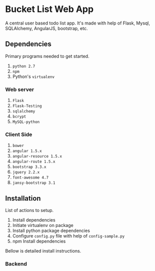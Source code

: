 # Bucket List Web App

A central user based todo list app. It's made with help of
Flask, Mysql, SQLAlchemy, AngularJS, bootstrap, etc.

## Dependencies

Primary programs needed to get started.

1. `python 2.7`
2. `npm`
3. Python's `virtualenv`

### Web server

1. `Flask`
2. `Flask-Testing`
3. `sqlalchemy`
4. `bcrypt`
5. `MySQL-python`

### Client Side

1. `bower`
2. `angular 1.5.x`
3. `angular-resource 1.5.x`
4. `angular-route 1.5.x`
5. `bootstrap 3.3.x`
6. `jquery 2.2.x`
7. `font-awesome 4.7`
8. `jansy-bootstrap 3.1`

## Installation

List of actions to setup.

1. Install dependencies
2. Initiate virtualenv on package
3. Install python package dependencies
4. Configure `config.py` file with help of `config-sample.py`
5. npm Install dependencies

Bellow is detailed install instructions.

### Backend





